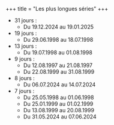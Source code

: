 +++
title = "Les plus longues séries"
+++
- 31 jours :
  - Du 19.12.2024 au 19.01.2025
- 19 jours :
  - Du 29.06.1998 au 18.07.1998
- 13 jours :
  - Du 19.07.1998 au 01.08.1998
- 9 jours :
  - Du 12.08.1997 au 21.08.1997
  - Du 22.08.1999 au 31.08.1999
- 8 jours :
  - Du 06.07.2024 au 14.07.2024
- 7 jours :
  - Du 25.05.1998 au 01.06.1998
  - Du 25.01.1999 au 01.02.1999
  - Du 13.08.1999 au 20.08.1999
  - Du 31.05.2024 au 07.06.2024
